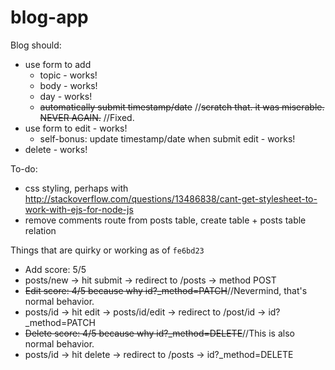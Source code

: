 blog-app
========
Blog should:
* use form to add
  * topic - works!
  * body - works!
  * day - works!
  * ~~automatically submit timestamp/date~~ //~~scratch that. it was miserable. NEVER AGAIN.~~ //Fixed.
* use form to edit - works!
  * self-bonus: update timestamp/date when submit edit - works!
* delete - works!

To-do:
* css styling, perhaps with http://stackoverflow.com/questions/13486838/cant-get-stylesheet-to-work-with-ejs-for-node-js
* remove comments route from posts table, create table + posts table relation

Things that are quirky or working as of `fe6bd23` 
* Add score: 5/5
 * posts/new -> hit submit -> redirect to /posts -> method POST
* ~~Edit score: 4/5 because why id?_method=PATCH~~//Nevermind, that's normal behavior.
 * posts/id -> hit edit -> posts/id/edit -> redirect to /post/id -> id?_method=PATCH
* ~~Delete score: 4/5 because why id?_method=DELETE~~//This is also normal behavior.
 * posts/id -> hit delete -> redirect to /posts -> id?_method=DELETE 
